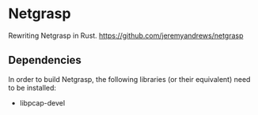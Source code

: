 # Netgrasp

Rewriting Netgrasp in Rust.
https://github.com/jeremyandrews/netgrasp

## Dependencies

In order to build Netgrasp, the following libraries (or their equivalent) need to be installed:

* libpcap-devel
